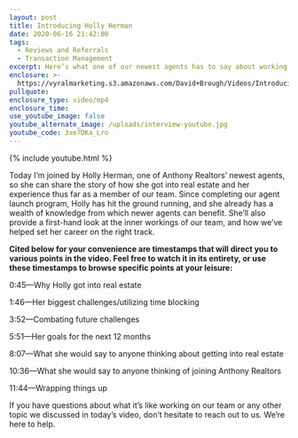 ```yaml
---
layout: post
title: Introducing Holly Herman
date: 2020-06-16 21:42:00
tags:
  - Reviews and Referrals
  - Transaction Management
excerpt: Here’s what one of our newest agents has to say about working on our team.
enclosure: >-
  https://vyralmarketing.s3.amazonaws.com/David+Brough/Videos/Introducing+Holly+Herman.mp4
pullquote:
enclosure_type: video/mp4
enclosure_time:
use_youtube_image: false
youtube_alternate_image: /uploads/interview-youtube.jpg
youtube_code: 3xe7DKa_Lro
---
```


{% include youtube.html %}

Today I’m joined by Holly Herman, one of Anthony Realtors’ newest agents, so she can share the story of how she got into real estate and her experience thus far as a member of our team. Since completing our agent launch program, Holly has hit the ground running, and she already has a wealth of knowledge from which newer agents can benefit. She’ll also provide a first-hand look at the inner workings of our team, and how we’ve helped set her career on the right track.&nbsp;

**Cited below for your convenience are timestamps that will direct you to various points in the video. Feel free to watch it in its entirety, or use these timestamps to browse specific points at your leisure:&nbsp;**

0:45—Why Holly got into real estate

1:46—Her biggest challenges/utilizing time blocking

3:52—Combating future challenges&nbsp;

5:51—Her goals for the next 12 months

8:07—What she would say to anyone thinking about getting into real estate

10:36—What she would say to anyone thinking of joining Anthony Realtors

11:44—Wrapping things up

If you have questions about what it’s like working on our team or any other topic we discussed in today’s video, don’t hesitate to reach out to us. We’re here to help.